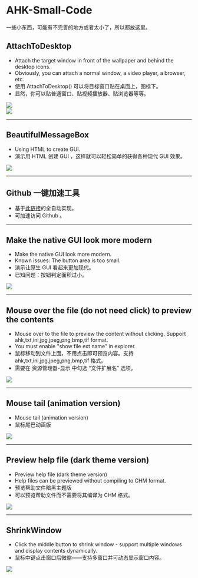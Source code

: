 # AHK-Small-Code

一些小东西，可能有不完善的地方或者太小了，所以都放这里。  
  
## AttachToDesktop  
  
* Attach the target window in front of the wallpaper and behind the desktop icons.  
* Obviously, you can attach a normal window, a video player, a browser, etc.  
* 使用 AttachToDesktop() 可以将目标窗口贴在桌面上，图标下。  
* 显然，你可以贴普通窗口、贴视频播放器、贴浏览器等等。  
  
![](https://github.com/telppa/AHK-Small-Code/raw/main/img/AttachToDesktop2.gif)  
![](https://github.com/telppa/AHK-Small-Code/raw/main/img/AttachToDesktop5.gif)  
  
---  
  
## BeautifulMessageBox  
  
* Using HTML to create GUI.  
* 演示用 HTML 创建 GUI ，这样就可以轻松简单的获得各种现代 GUI 效果。  
  
![](https://github.com/telppa/AHK-Small-Code/raw/main/img/BeautifulMessageBox2.gif)  
  
---  
  
## Github 一键加速工具  
  
* 基于[此链接](https://zhuanlan.zhihu.com/p/147745547)的全自动实现。  
* 可加速访问 Github 。
  
---  
  
## Make the native GUI look more modern  
  
* Make the native GUI look more modern.  
* Known issues: The button area is too small.  
* 演示让原生 GUI 看起来更加现代。  
* 已知问题：按钮判定面积过小。  
  
![](https://github.com/telppa/AHK-Small-Code/raw/main/img/Make%20the%20native%20GUI%20look%20more%20modern1.gif)  
  
---  
  
## Mouse over the file (do not need click) to preview the contents  
  
* Mouse over to the file to preview the content without clicking. Support ahk,txt,ini,jpg,jpeg,png,bmp,tif format.  
* You must enable "show file ext name" in explorer.  
* 鼠标移动到文件上面，不用点击即可预览内容。支持 ahk,txt,ini,jpg,jpeg,png,bmp,tif 格式。  
* 需要在 资源管理器-显示 中勾选 “文件扩展名” 选项。  
  
![](https://github.com/telppa/AHK-Small-Code/raw/main/img/Mouse%20over%20the%20file%20(do%20not%20need%20click)%20to%20preview%20the%20contents1.gif)  
  
---  
  
## Mouse tail (animation version)  
  
* Mouse tail (animation version)  
* 鼠标尾巴动画版  
  
![](https://github.com/telppa/AHK-Small-Code/raw/main/img/Mouse%20tail%20(animation%20version)1.gif)  
  
---  
  
## Preview help file (dark theme version)  
  
* Preview help file (dark theme version)  
* Help files can be previewed without compiling to CHM format.  
* 预览帮助文件暗黑主题版  
* 可以预览帮助文件而不需要将其编译为 CHM 格式。  
  
![](https://github.com/telppa/AHK-Small-Code/raw/main/img/Preview%20help%20file%20(dark%20theme%20version)1.gif)  
  
---  
  
## ShrinkWindow  
  
* Click the middle button to shrink window - support multiple windows and display contents dynamically.  
* 鼠标中键点击窗口后微缩——支持多窗口并可动态显示窗口内容。  
  
![](https://github.com/telppa/AHK-Small-Code/raw/main/img/ShrinkWindow1.gif)  
  
